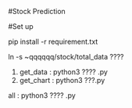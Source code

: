 #Stock Prediction

<!-- predict the stock y label -->


#Set up


<!-- virtualenv : requirement.txt -->

pip install -r requirement.txt

ln -s ~qqqqqq/stock/total_data ????

1. get_data : python3 ???? .py
2. get_chart : python3 ???.py


all : python3 ???? .py




<!-- softlink -->
